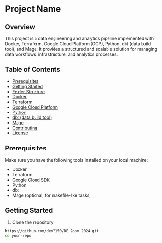 # Project Name

## Overview

This project is a data engineering and analytics pipeline implemented with Docker, Terraform, Google Cloud Platform (GCP), Python, dbt (data build tool), and Mage. It provides a structured and scalable solution for managing data workflows, infrastructure, and analytics processes.

## Table of Contents

- [Prerequisites](#prerequisites)
- [Getting Started](#getting-started)
- [Folder Structure](#folder-structure)
- [Docker](#docker)
- [Terraform](#terraform)
- [Google Cloud Platform](https://github.com/dev7150/DE_Zoom_2024/tree/main/week_3)
- [Python](#python)
- [dbt (data build tool)](#dbt)
- [Mage](https://github.com/dev7150/DE_Zoom_2024/tree/main/week_2)
- [Contributing](#contributing)
- [License](#license)

## Prerequisites

Make sure you have the following tools installed on your local machine:

- Docker
- Terraform
- Google Cloud SDK
- Python
- dbt
- Mage (optional, for makefile-like tasks)

## Getting Started

1. Clone the repository: 

```bash
https://github.com/dev7150/DE_Zoom_2024.git
cd your-repo
